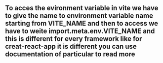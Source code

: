 ## To acces the evironment variable in vite we have to give the name to environment variable name starting from VITE_NAME and then to access we have to weite import.meta.env.VITE_NAME and this is different for every framework like for creat-react-app it is different you can use documentation of particular to read more 